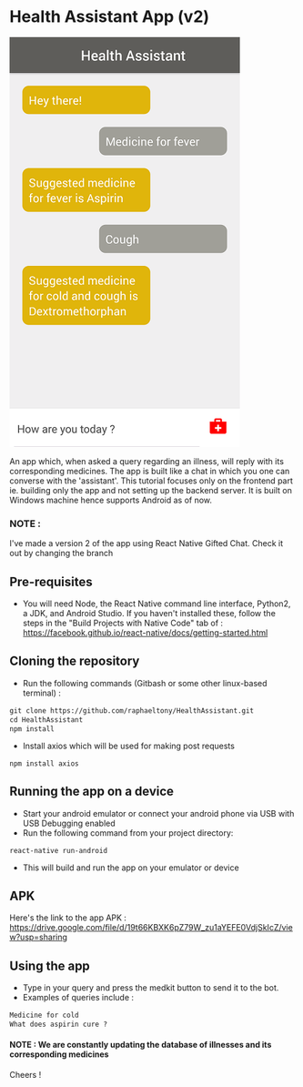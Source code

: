 # Health Assistant App (v2)

![alt text](/screenshot.png)

An app which, when asked a query regarding an illness, will reply with its corresponding medicines. 
The app is built like a chat in which you one can converse with the 'assistant'.
This tutorial focuses only on the frontend part ie. building only the app and not setting up the backend server. 
It is built on Windows machine hence supports Android as of now.

### NOTE : 
I've made a version 2 of the app using React Native Gifted Chat. Check it out by changing the branch

## Pre-requisites
- You will need Node, the React Native command line interface, Python2, a JDK, and Android Studio. If you haven't installed these, follow the steps in the "Build Projects with Native Code" tab of :
https://facebook.github.io/react-native/docs/getting-started.html

## Cloning the repository
- Run the following commands (Gitbash or some other linux-based terminal) :
```
git clone https://github.com/raphaeltony/HealthAssistant.git
cd HealthAssistant
npm install
```
- Install axios which will be used for making post requests
```
npm install axios
```
## Running the app on a device 
- Start your android emulator or connect your android phone via USB with USB Debugging enabled
- Run the following command from your project directory:
```
react-native run-android
```
- This will build and run the app on your emulator or device

## APK
Here's the link to the app APK : https://drive.google.com/file/d/19t66KBXK6pZ79W_zu1aYEFE0VdjSkIcZ/view?usp=sharing

## Using the app
- Type in your query and press the medkit button to send it to the bot.
- Examples of queries include :
```
Medicine for cold
What does aspirin cure ?
```
#### NOTE : We are constantly updating the database of illnesses and its corresponding medicines

Cheers ! 
